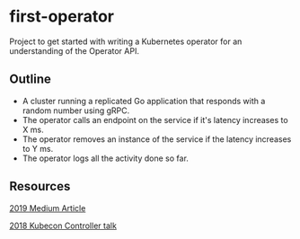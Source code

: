 # first-operator

Project to get started with writing a Kubernetes operator for an understanding of the Operator API.

## Outline

- A cluster running a replicated Go application that responds with a random number using gRPC.
- The operator calls an endpoint on the service if it's latency increases to X ms.
- The operator removes an instance of the service if the latency increases to Y ms.
- The operator logs all the activity done so far.

## Resources

[2019 Medium Article](https://medium.com/faun/writing-your-first-kubernetes-operator-8f3df4453234)

[2018 Kubecon Controller talk](https://www.youtube.com/watch?v=AUNPLQVxvmw)

